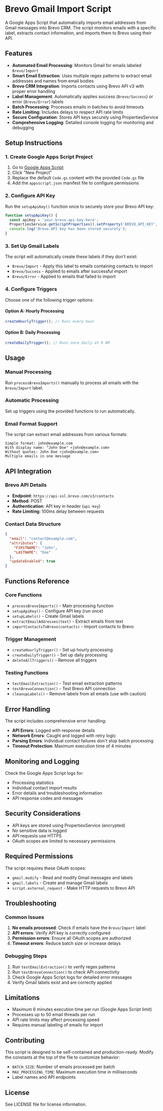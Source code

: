 # Brevo Gmail Import Script

A Google Apps Script that automatically imports email addresses from Gmail messages into Brevo CRM. The script monitors emails with a specific label, extracts contact information, and imports them to Brevo using their API.

## Features

- **Automated Email Processing**: Monitors Gmail for emails labeled `Brevo/Import`
- **Smart Email Extraction**: Uses multiple regex patterns to extract email addresses and names from email bodies
- **Brevo CRM Integration**: Imports contacts using Brevo API v3 with proper error handling
- **Label Management**: Automatically applies success (`Brevo/Success`) or error (`Brevo/Error`) labels
- **Batch Processing**: Processes emails in batches to avoid timeouts
- **Rate Limiting**: Includes delays to respect API rate limits
- **Secure Configuration**: Stores API keys securely using PropertiesService
- **Comprehensive Logging**: Detailed console logging for monitoring and debugging

## Setup Instructions

### 1. Create Google Apps Script Project

1. Go to [Google Apps Script](https://script.google.com)
2. Click "New Project"
3. Replace the default `Code.gs` content with the provided `Code.gs` file
4. Add the `appsscript.json` manifest file to configure permissions

### 2. Configure API Key

Run the `setupApiKey()` function once to securely store your Brevo API key:

```javascript
function setupApiKey() {
  const apiKey = 'your-brevo-api-key-here';
  PropertiesService.getScriptProperties().setProperty('BREVO_API_KEY', apiKey);
  console.log('Brevo API key has been stored securely');
}
```

### 3. Set Up Gmail Labels

The script will automatically create these labels if they don't exist:

- `Brevo/Import` - Apply this label to emails containing contacts to import
- `Brevo/Success` - Applied to emails after successful import
- `Brevo/Error` - Applied to emails that failed to import

### 4. Configure Triggers

Choose one of the following trigger options:

#### Option A: Hourly Processing

```javascript
createHourlyTrigger(); // Runs every hour
```

#### Option B: Daily Processing

```javascript
createDailyTrigger(); // Runs once daily at 9 AM
```

## Usage

### Manual Processing

Run `processBrevoImports()` manually to process all emails with the `Brevo/Import` label.

### Automatic Processing

Set up triggers using the provided functions to run automatically.

### Email Format Support

The script can extract email addresses from various formats:

```text
Simple format: john@example.com
With display name: "John Doe" <john@example.com>
Without quotes: John Doe <john@example.com>
Multiple emails in one message
```

## API Integration

### Brevo API Details

- **Endpoint**: `https://api-ssl.brevo.com/v3/contacts`
- **Method**: POST
- **Authentication**: API key in header (`api-key`)
- **Rate Limiting**: 100ms delay between requests

### Contact Data Structure

```json
{
  "email": "contact@example.com",
  "attributes": {
    "FIRSTNAME": "John",
    "LASTNAME": "Doe"
  },
  "updateEnabled": true
}
```

## Functions Reference

### Core Functions

- `processBrevoImports()` - Main processing function
- `setupApiKey()` - Configure API key (run once)
- `setupLabels()` - Create Gmail labels
- `extractEmailAddresses(text)` - Extract emails from text
- `importContactsToBrevo(contacts)` - Import contacts to Brevo

### Trigger Management

- `createHourlyTrigger()` - Set up hourly processing
- `createDailyTrigger()` - Set up daily processing
- `deleteAllTriggers()` - Remove all triggers

### Testing Functions

- `testEmailExtraction()` - Test email extraction patterns
- `testBrevoConnection()` - Test Brevo API connection
- `cleanupLabels()` - Remove labels from all emails (use with caution)

## Error Handling

The script includes comprehensive error handling:

- **API Errors**: Logged with response details
- **Network Errors**: Caught and logged with retry logic
- **Parsing Errors**: Individual contact failures don't stop batch processing
- **Timeout Protection**: Maximum execution time of 4 minutes

## Monitoring and Logging

Check the Google Apps Script logs for:

- Processing statistics
- Individual contact import results
- Error details and troubleshooting information
- API response codes and messages

## Security Considerations

- API keys are stored using PropertiesService (encrypted)
- No sensitive data is logged
- API requests use HTTPS
- OAuth scopes are limited to necessary permissions

## Required Permissions

The script requires these OAuth scopes:

- `gmail.modify` - Read and modify Gmail messages and labels
- `gmail.labels` - Create and manage Gmail labels
- `script.external_request` - Make HTTP requests to Brevo API

## Troubleshooting

### Common Issues

1. **No emails processed**: Check if emails have the `Brevo/Import` label
2. **API errors**: Verify API key is correctly configured
3. **Permission errors**: Ensure all OAuth scopes are authorized
4. **Timeout errors**: Reduce batch size or increase delays

### Debugging Steps

1. Run `testEmailExtraction()` to verify regex patterns
2. Run `testBrevoConnection()` to check API connectivity
3. Check Google Apps Script logs for detailed error messages
4. Verify Gmail labels exist and are correctly applied

## Limitations

- Maximum 6 minutes execution time per run (Google Apps Script limit)
- Processes up to 50 email threads per run
- API rate limits may affect processing speed
- Requires manual labeling of emails for import

## Contributing

This script is designed to be self-contained and production-ready. Modify the constants at the top of the file to customize behavior:

- `BATCH_SIZE`: Number of emails processed per batch
- `MAX_PROCESSING_TIME`: Maximum execution time in milliseconds
- Label names and API endpoints

## License

See LICENSE file for license information.
